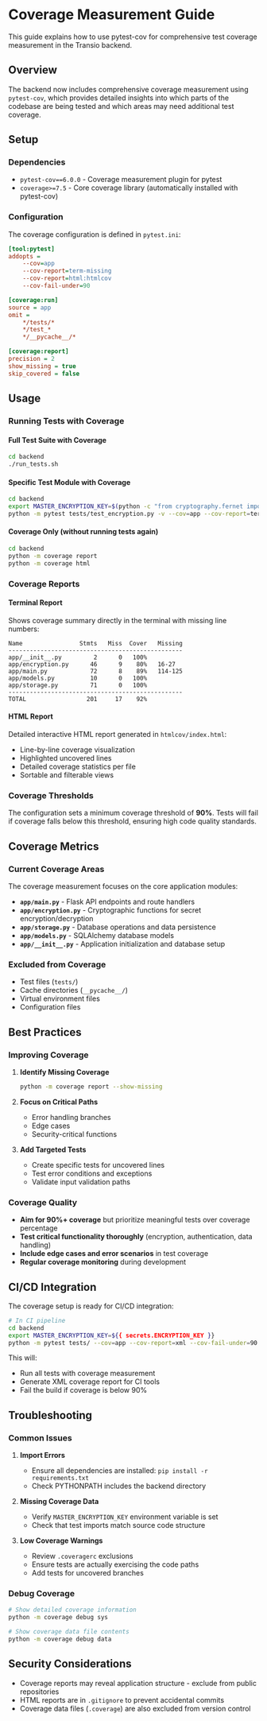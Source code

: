 # Coverage Measurement Guide

This guide explains how to use pytest-cov for comprehensive test coverage measurement in the Transio backend.

## Overview

The backend now includes comprehensive coverage measurement using `pytest-cov`, which provides detailed insights into which parts of the codebase are being tested and which areas may need additional test coverage.

## Setup

### Dependencies
- `pytest-cov==6.0.0` - Coverage measurement plugin for pytest
- `coverage>=7.5` - Core coverage library (automatically installed with pytest-cov)

### Configuration
The coverage configuration is defined in `pytest.ini`:

```ini
[tool:pytest]
addopts = 
    --cov=app
    --cov-report=term-missing
    --cov-report=html:htmlcov
    --cov-fail-under=90

[coverage:run]
source = app
omit = 
    */tests/*
    */test_*
    */__pycache__/*

[coverage:report]
precision = 2
show_missing = true
skip_covered = false
```

## Usage

### Running Tests with Coverage

#### Full Test Suite with Coverage
```bash
cd backend
./run_tests.sh
```

#### Specific Test Module with Coverage
```bash
cd backend
export MASTER_ENCRYPTION_KEY=$(python -c "from cryptography.fernet import Fernet; print(Fernet.generate_key().decode())")
python -m pytest tests/test_encryption.py -v --cov=app --cov-report=term-missing
```

#### Coverage Only (without running tests again)
```bash
cd backend
python -m coverage report
python -m coverage html
```

### Coverage Reports

#### Terminal Report
Shows coverage summary directly in the terminal with missing line numbers:

```
Name                Stmts   Miss  Cover   Missing
-------------------------------------------------
app/__init__.py         2      0   100%
app/encryption.py      46      9    80%   16-27
app/main.py            72      8    89%   114-125
app/models.py          10      0   100%
app/storage.py         71      0   100%
-------------------------------------------------
TOTAL                 201     17    92%
```

#### HTML Report
Detailed interactive HTML report generated in `htmlcov/index.html`:
- Line-by-line coverage visualization
- Highlighted uncovered lines
- Detailed coverage statistics per file
- Sortable and filterable views

### Coverage Thresholds

The configuration sets a minimum coverage threshold of **90%**. Tests will fail if coverage falls below this threshold, ensuring high code quality standards.

## Coverage Metrics

### Current Coverage Areas

The coverage measurement focuses on the core application modules:

- **`app/main.py`** - Flask API endpoints and route handlers
- **`app/encryption.py`** - Cryptographic functions for secret encryption/decryption
- **`app/storage.py`** - Database operations and data persistence
- **`app/models.py`** - SQLAlchemy database models
- **`app/__init__.py`** - Application initialization and database setup

### Excluded from Coverage

- Test files (`tests/`)
- Cache directories (`__pycache__/`)
- Virtual environment files
- Configuration files

## Best Practices

### Improving Coverage

1. **Identify Missing Coverage**
   ```bash
   python -m coverage report --show-missing
   ```

2. **Focus on Critical Paths**
   - Error handling branches
   - Edge cases
   - Security-critical functions

3. **Add Targeted Tests**
   - Create specific tests for uncovered lines
   - Test error conditions and exceptions
   - Validate input validation paths

### Coverage Quality

- **Aim for 90%+ coverage** but prioritize meaningful tests over coverage percentage
- **Test critical functionality thoroughly** (encryption, authentication, data handling)
- **Include edge cases and error scenarios** in test coverage
- **Regular coverage monitoring** during development

## CI/CD Integration

The coverage setup is ready for CI/CD integration:

```bash
# In CI pipeline
cd backend
export MASTER_ENCRYPTION_KEY=${{ secrets.ENCRYPTION_KEY }}
python -m pytest tests/ --cov=app --cov-report=xml --cov-fail-under=90
```

This will:
- Run all tests with coverage measurement
- Generate XML coverage report for CI tools
- Fail the build if coverage is below 90%

## Troubleshooting

### Common Issues

1. **Import Errors**
   - Ensure all dependencies are installed: `pip install -r requirements.txt`
   - Check PYTHONPATH includes the backend directory

2. **Missing Coverage Data**
   - Verify `MASTER_ENCRYPTION_KEY` environment variable is set
   - Check that test imports match source code structure

3. **Low Coverage Warnings**
   - Review `.coveragerc` exclusions
   - Ensure tests are actually exercising the code paths
   - Add tests for uncovered branches

### Debug Coverage

```bash
# Show detailed coverage information
python -m coverage debug sys

# Show coverage data file contents
python -m coverage debug data
```

## Security Considerations

- Coverage reports may reveal application structure - exclude from public repositories
- HTML reports are in `.gitignore` to prevent accidental commits
- Coverage data files (`.coverage`) are also excluded from version control